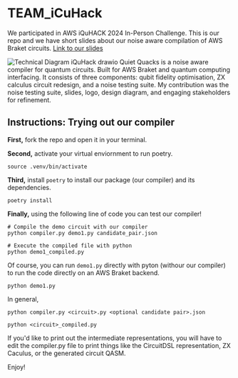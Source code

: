 # TEAM_iCuHack
We participated in AWS iQuHACK 2024 In-Person Challenge.
This is our repo and we have short slides about our noise aware compilation of
AWS Braket circuits.
[Link to our slides](https://docs.google.com/presentation/d/1j7Nu_adU32vfPOUmudidZ-MPrti-X4SPa5-mQk71t44/edit?usp=sharing)

![Technical Diagram iQuHack drawio](https://github.com/codejoey/2024_AWS_iQuHack/assets/31334632/4452ea6d-5b33-484e-b341-b3d5316d3b97)
Quiet Quacks is a noise aware compiler for quantum circuits. Built for AWS Braket and quantum computing interfacing. It consists of three components: qubit fidelity optimisation, ZX calculus circuit redesign, and a noise testing suite.
My contribution was the noise testing suite, slides, logo, design diagram, and engaging stakeholders for refinement.

## Instructions: Trying out our compiler
**First,** fork the repo and open it in your terminal.

**Second,** activate your virtual enviornment to run poetry.
```
source .venv/bin/activate
```

**Third,** install `poetry` to install our package (our compiler) and its dependencies.
```
poetry install
```

**Finally,** using the following line of code you can test our compiler!
```
# Compile the demo circuit with our compiler
python compiler.py demo1.py candidate_pair.json

# Execute the compiled file with python
python demo1_compiled.py
```

Of course, you can run `demo1.py` directly with pyton (withour our compiler) to run the code
directly on an AWS Braket backend.
```
python demo1.py
```

In general,
```
python compiler.py <circuit>.py <optional candidate pair>.json

python <circuit>_compiled.py
```

If you'd like to print out the intermediate representations, you will have to edit the compiler.py file to print things like the CircuitDSL representation, ZX Caculus, or the generated circuit QASM.

Enjoy!
